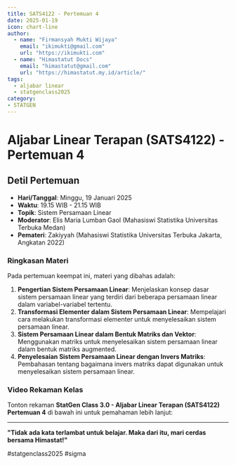 ```yaml
--- 
title: SATS4122 - Pertemuan 4
date: 2025-01-19
icon: chart-line
author:
  - name: "Firmansyah Mukti Wijaya"
    email: "ikimukti@gmail.com"
    url: "https://ikimukti.com"
  - name: "Himastatut Docs"
    email: "himastatut@gmail.com"
    url: "https://himastatut.my.id/article/"
tags:
  - aljabar linear
  - statgenclass2025
category: 
- STATGEN
--- 
```


# Aljabar Linear Terapan (SATS4122) - Pertemuan 4

## Detil Pertemuan

- **Hari/Tanggal**: Minggu, 19 Januari 2025  
- **Waktu**: 19.15 WIB - 21.15 WIB  
- **Topik**: Sistem Persamaan Linear  
- **Moderator**: Elis Maria Lumban Gaol (Mahasiswi Statistika Universitas Terbuka Medan)  
- **Pemateri**: Zakiyyah (Mahasiswi Statistika Universitas Terbuka Jakarta, Angkatan 2022)

### Ringkasan Materi
Pada pertemuan keempat ini, materi yang dibahas adalah:
1. **Pengertian Sistem Persamaan Linear**: Menjelaskan konsep dasar sistem persamaan linear yang terdiri dari beberapa persamaan linear dalam variabel-variabel tertentu.
2. **Transformasi Elementer dalam Sistem Persamaan Linear**: Mempelajari cara melakukan transformasi elementer untuk menyelesaikan sistem persamaan linear.
3. **Sistem Persamaan Linear dalam Bentuk Matriks dan Vektor**: Menggunakan matriks untuk menyelesaikan sistem persamaan linear dalam bentuk matriks augmented.
4. **Penyelesaian Sistem Persamaan Linear dengan Invers Matriks**: Pembahasan tentang bagaimana invers matriks dapat digunakan untuk menyelesaikan sistem persamaan linear.

### Video Rekaman Kelas
Tonton rekaman **StatGen Class 3.0 - Aljabar Linear Terapan (SATS4122) Pertemuan 4** di bawah ini untuk pemahaman lebih lanjut:

<VidStack  
  src="https://www.youtube.com/watch?v=1yE-MQ-reko"  
  title="StatGen Class 3.0 - Aljabar Linear Terapan (SATS4122) Pertemuan 4"
/>

--- 

**"Tidak ada kata terlambat untuk belajar. Maka dari itu, mari cerdas bersama Himastat!"**

#statgenclass2025 #sigma


<GitContributors />
<GitChangelog />
